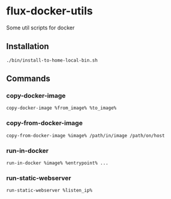 # flux-docker-utils

Some util scripts for docker

## Installation

```shell
./bin/install-to-home-local-bin.sh
```

## Commands

### copy-docker-image

```shell
copy-docker-image %from_image% %to_image%
```

### copy-from-docker-image

```shell
copy-from-docker-image %image% /path/in/image /path/on/host
```

### run-in-docker

```shell
run-in-docker %image% %entrypoint% ...
```

### run-static-webserver

```shell
run-static-webserver %listen_ip%
```

